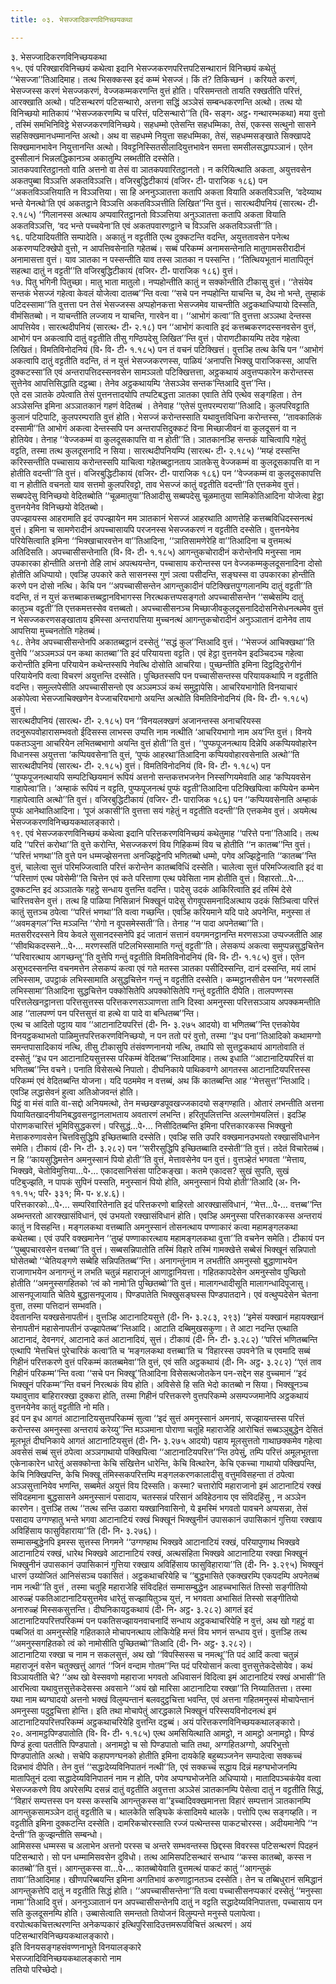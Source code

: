 ```yaml
---
title: ०३. भेसज्जादिकरणविनिच्छयकथा

---
```

३. भेसज्जादिकरणविनिच्छयकथा  
१५. एवं परिक्खारविनिच्छयं कथेत्वा इदानि भेसज्जकरणपरित्तपटिसन्थारानं विनिच्छयं कथेतुं ‘‘भेसज्जा’’तिआदिमाह। तत्थ भिसक्कस्स इदं कम्मं भेसज्जं। किं तं? तिकिच्छनं । करियते करणं, भेसज्जस्स करणं भेसज्जकरणं, वेज्जकम्मकरणन्ति वुत्तं होति। परिसमन्ततो तायति रक्खतीति परित्तं, आरक्खाति अत्थो। पटिसन्थरणं पटिसन्थारो, अत्तना सद्धिं अञ्ञेसं सम्बन्धकरणन्ति अत्थो। तत्थ यो विनिच्छयो मातिकायं ‘‘भेसज्जकरणम्पि च परित्तं, पटिसन्थारो’’ति (वि॰ सङ्ग॰ अट्ठ॰ गन्थारम्भकथा) मया वुत्तो , तस्मिं समभिनिविट्ठे भेसज्जकरणविनिच्छये। सहधम्मो एतेसन्ति सहधम्मिका, तेसं, एकस्स सत्थुनो सासने सहसिक्खमानधम्मानन्ति अत्थो। अथ वा सहधम्मे नियुत्ता सहधम्मिका, तेसं, सहधम्मसङ्खाते सिक्खापदे सिक्खमानभावेन नियुत्तानन्ति अत्थो। विवट्टनिस्सितसीलादियुत्तभावेन समत्ता समसीलसद्धापञ्ञानं। एतेन दुस्सीलानं भिन्नलद्धिकानञ्च अकातुम्पि लब्भतीति दस्सेति।  
ञातकपवारितट्ठानतो वाति अत्तनो वा तेसं वा ञातकपवारितट्ठानतो। न करियित्थाति अकता, अयुत्तवसेन अकतपुब्बा विञ्ञत्ति अकतविञ्ञत्ति। वजिरबुद्धिटीकायं (वजिर॰ टी॰ पाराजिक १८६) पन ‘‘अकतविञ्ञत्तियाति न विञ्ञत्तिया। सा हि अननुञ्ञातत्ता कतापि अकता वियाति अकतविञ्ञत्ति, ‘वदेय्याथ भन्ते येनत्थो’ति एवं अकतट्ठाने विञ्ञत्ति अकतविञ्ञत्तीति लिखित’’न्ति वुत्तं। सारत्थदीपनियं (सारत्थ॰ टी॰ २.१८५) ‘‘गिलानस्स अत्थाय अप्पवारितट्ठानतो विञ्ञत्तिया अनुञ्ञातत्ता कतापि अकता वियाति अकतविञ्ञत्ति, ‘वद भन्ते पच्चयेना’ति एवं अकतपवारणट्ठाने च विञ्ञत्ति अकतविञ्ञत्ती’’ति।  
१६. पटियादियतीति सम्पादेति। अकातुं न वट्टतीति एत्थ दुक्कटन्ति वदन्ति, अयुत्ततावसेन पनेत्थ अकरणप्पटिक्खेपो वुत्तो, न आपत्तिवसेनाति गहेतब्बं। सब्बं परिकम्मं अनामसन्तेनाति मातुगामसरीरादीनं अनामासत्ता वुत्तं। याव ञातका न पस्सन्तीति याव तस्स ञातका न पस्सन्ति। ‘‘तित्थियभूतानं मातापितूनं सहत्था दातुं न वट्टती’’ति वजिरबुद्धिटीकायं (वजिर॰ टी॰ पाराजिक १८६) वुत्तं।  
१७. पितु भगिनी पितुच्छा। मातु भाता मातुलो। नप्पहोन्तीति कातुं न सक्कोन्तीति टीकासु वुत्तं। ‘‘तेसंयेव सन्तकं भेसज्जं गहेत्वा केवलं योजेत्वा दातब्ब’’न्ति वत्वा ‘‘सचे पन नप्पहोन्ति याचन्ति च, देथ नो भन्ते, तुम्हाकं पटिदस्सामा’’ति वुत्तत्ता पन तेसं भेसज्जस्स अप्पहोनकत्ता भेसज्जमेव याचन्तीति अट्ठकथाधिप्पायो दिस्सति, वीमंसितब्बो। न याचन्तीति लज्जाय न याचन्ति, गारवेन वा। ‘‘आभोगं कत्वा’’ति वुत्तत्ता अञ्ञथा देन्तस्स आपत्तियेव। सारत्थदीपनियं (सारत्थ॰ टी॰ २.१८) पन ‘‘आभोगं कत्वाति इदं कत्तब्बकरणदस्सनवसेन वुत्तं, आभोगं पन अकत्वापि दातुं वट्टतीति तीसु गण्ठिपदेसु लिखित’’न्ति वुत्तं। पोराणटीकायम्पि तदेव गहेत्वा लिखितं। विमतिविनोदनियं (वि॰ वि॰ टी॰ १.१८५) पन तं वचनं पटिक्खित्तं। वुत्तञ्हि तत्थ केचि पन ‘‘आभोगं अकत्वापि दातुं वट्टतीति वदन्ति, तं न युत्तं भेसज्जकरणस्स, पाळियं ‘अनापत्ति भिक्खु पाराजिकस्स, आपत्ति दुक्कटस्सा’ति एवं अन्तरापत्तिदस्सनवसेन सामञ्ञतो पटिक्खित्तत्ता, अट्ठकथायं अवुत्तप्पकारेन करोन्तस्स सुत्तेनेव आपत्तिसिद्धाति दट्ठब्बा। तेनेव अट्ठकथायम्पि ‘तेसञ्ञेव सन्तक’न्तिआदि वुत्त’’न्ति।  
एते दस ञातके ठपेत्वाति तेसं पुत्तनत्तादयोपि तप्पटिबद्धत्ता ञातका एवाति तेपि एत्थेव सङ्गहिता। तेन अञ्ञेसन्ति इमिना अञ्ञातकानं गहणं वेदितब्बं । तेनेवाह ‘‘एतेसं पुत्तपरम्पराया’’तिआदि। कुलपरिवट्टाति कुलानं पटिपाटि, कुलपरम्पराति वुत्तं होति। भेसज्जं करोन्तस्साति यथावुत्तविधिना करोन्तस्स, ‘‘तावकालिकं दस्सामी’’ति आभोगं अकत्वा देन्तस्सपि पन अन्तरापत्तिदुक्कटं विना मिच्छाजीवनं वा कुलदूसनं वा न होतियेव। तेनाह ‘‘वेज्जकम्मं वा कुलदूसकापत्ति वा न होती’’ति। ञातकानञ्हि सन्तकं याचित्वापि गहेतुं वट्टति, तस्मा तत्थ कुलदूसनादि न सिया। सारत्थदीपनियम्पि (सारत्थ॰ टी॰ २.१८५) ‘‘मय्हं दस्सन्ति करिस्सन्तीति पच्चासाय करोन्तस्सपि याचित्वा गहेतब्बट्ठानताय ञातकेसु वेज्जकम्मं वा कुलदूसकापत्ति वा न होतीति वदन्ती’’ति वुत्तं। वजिरबुद्धिटीकायं (वजिर॰ टी॰ पाराजिक १८६) पन ‘‘वेज्जकम्मं वा कुलदूसकापत्ति वा न होतीति वचनतो याव सत्तमो कुलपरिवट्टो, ताव भेसज्जं कातुं वट्टतीति वदन्ती’’ति एत्तकमेव वुत्तं। सब्बपदेसु विनिच्छयो वेदितब्बोति ‘‘चूळमातुया’’तिआदीसु सब्बपदेसु चूळमातुया सामिकोतिआदिना योजेत्वा हेट्ठा वुत्तनयेनेव विनिच्छयो वेदितब्बो।  
उपज्झायस्स आहरामाति इदं उपज्झायेन मम ञातकानं भेसज्जं आहरथाति आणत्तेहि कत्तब्बविधिदस्सनत्थं वुत्तं। इमिना च सामणेरादीनं अपच्चासायपि परजनस्स भेसज्जकरणं न वट्टतीति दस्सेति। वुत्तनयेनेव परियेसित्वाति इमिना ‘‘भिक्खाचारवत्तेन वा’’तिआदिना, ‘‘ञातिसामणेरेहि वा’’तिआदिना च वुत्तमत्थं अतिदिसति। अपच्चासीसन्तेनाति (वि॰ वि॰ टी॰ १.१८५) आगन्तुकचोरादीनं करोन्तेनपि मनुस्सा नाम उपकारका होन्तीति अत्तनो तेहि लाभं अपत्थयन्तेन, पच्चासाय करोन्तस्स पन वेज्जकम्मकुलदूसनादिना दोसो होतीति अधिप्पायो। एवञ्हि उपकारे कते सासनस्स गुणं ञत्वा पसीदन्ति, सङ्घस्स वा उपकारका होन्तीति करणे पन दोसो नत्थि। केचि पन ‘‘अपच्चासीसन्तेन आगन्तुकादीनं पटिक्खित्तपुग्गलानम्पि दातुं वट्टती’’ति वदन्ति, तं न युत्तं कत्तब्बाकत्तब्बट्ठानविभागस्स निरत्थकत्तप्पसङ्गतो अपच्चासीसन्तेन ‘‘सब्बेसम्पि दातुं कातुञ्च वट्टती’’ति एत्तकमत्तस्सेव वत्तब्बतो। अपच्चासीसनञ्च मिच्छाजीवकुलदूसनादिदोसनिसेधनत्थमेव वुत्तं न भेसज्जकरणसङ्खाताय इमिस्सा अन्तरापत्तिया मुच्चनत्थं आगन्तुकचोरादीनं अनुञ्ञातानं दानेनेव ताय आपत्तिया मुच्चनतोति गहेतब्बं।  
१८. तेनेव अपच्चासीसन्तेनपि अकातब्बट्ठानं दस्सेतुं ‘‘सद्धं कुल’’न्तिआदि वुत्तं। ‘‘भेसज्जं आचिक्खथा’’ति वुत्तेपि ‘‘अञ्ञमञ्ञं पन कथा कातब्बा’’ति इदं परियायत्ता वट्टति। एवं हेट्ठा वुत्तनयेन इदञ्चिदञ्च गहेत्वा करोन्तीति इमिना परियायेन कथेन्तस्सपि नेवत्थि दोसोति आचरिया। पुच्छन्तीति इमिना दिट्ठदिट्ठरोगीनं परियायेनपि वत्वा विचरणं अयुत्तन्ति दस्सेति। पुच्छितस्सपि पन पच्चासीसन्तस्स परियायकथापि न वट्टतीति वदन्ति। समुल्लपेसीति अपच्चासीसन्तो एव अञ्ञमञ्ञं कथं समुट्ठापेसि। आचरियभागोति विनयाचारं अकोपेत्वा भेसज्जाचिक्खणेन वेज्जाचरियभागो अयन्ति अत्थोति विमतिविनोदनियं (वि॰ वि॰ टी॰ १.१८५) वुत्तं।  
सारत्थदीपनियं (सारत्थ॰ टी॰ २.१८५) पन ‘‘विनयलक्खणं अजानन्तस्स अनाचरियस्स तदनुरूपवोहारासम्भवतो ईदिसस्स लाभस्स उप्पत्ति नाम नत्थीति ‘आचरियभागो नाम अय’न्ति वुत्तं। विनये पकतञ्ञुना आचरियेन लभितब्बभागो अयन्ति वुत्तं होती’’ति वुत्तं। ‘‘पुप्फपूजनत्थाय दिन्नेपि अकप्पियवोहारेन विधानस्स अयुत्तत्ता ‘कप्पियवसेना’ति वुत्तं, ‘पुप्फं आहरथा’तिआदिना कप्पियवोहारवसेनाति अत्थो’’ति सारत्थदीपनियं (सारत्थ॰ टी॰ २.१८५) वुत्तं। विमतिविनोदनियं (वि॰ वि॰ टी॰ १.१८५) पन ‘‘पुप्फपूजनत्थायपि सम्पटिच्छियमानं रूपियं अत्तनो सन्तकत्तभजनेन निस्सग्गियमेवाति आह ‘कप्पियवसेन गाहापेत्वा’ति। ‘अम्हाकं रूपियं न वट्टति, पुप्फपूजनत्थं पुप्फं वट्टती’तिआदिना पटिक्खिपित्वा कप्पियेन कम्मेन गाहापेत्वाति अत्थो’’ति वुत्तं। वजिरबुद्धिटीकायं (वजिर॰ टी॰ पाराजिक १८६) पन ‘‘कप्पियवसेनाति अम्हाकं पुप्फं आनेथातिआदिना। ‘पूजं अकासी’ति वुत्तत्ता सयं गहेतुं न वट्टतीति वदन्ती’’ति एत्तकमेव वुत्तं। अयमेत्थ भेसज्जकरणविनिच्छयकथालङ्कारो।  
१९. एवं भेसज्जकरणविनिच्छयं कथेत्वा इदानि परित्तकरणविनिच्छयं कथेतुमाह ‘‘परित्ते पना’’तिआदि। तत्थ यदि ‘‘परित्तं करोथा’’ति वुत्ते करोन्ति, भेसज्जकरणं विय गिहिकम्मं विय च होतीति ‘‘न कातब्ब’’न्ति वुत्तं। ‘‘परित्तं भणथा’’ति वुत्ते पन धम्मज्झेसनत्ता अनज्झिट्ठेनपि भणितब्बो धम्मो, पगेव अज्झिट्ठेनाति ‘‘कातब्ब’’न्ति वुत्तं, चालेत्वा सुत्तं परिमज्जित्वाति परित्तं करोन्तेन कातब्बविधिं दस्सेति। चालेत्वा सुत्तं परिमज्जित्वाति इदं वा ‘‘परित्ताणं एत्थ पवेसेमी’’ति चित्तेन एवं कते परित्ताणा एत्थ पवेसिता नाम होतीति वुत्तं। विहारतो…पे॰… दुक्कटन्ति इदं अञ्ञातके गहट्ठे सन्धाय वुत्तन्ति वदन्ति। पादेसु उदकं आकिरित्वाति इदं तस्मिं देसे चारित्तवसेन वुत्तं। तत्थ हि पाळिया निसिन्नानं भिक्खूनं पादेसु रोगवूपसमनादिअत्थाय उदकं सिञ्चित्वा परित्तं कातुं सुत्तञ्च ठपेत्वा ‘‘परित्तं भणथा’’ति वत्वा गच्छन्ति। एवञ्हि करियमाने यदि पादे अपनेन्ति, मनुस्सा तं ‘‘अवमङ्गल’’न्ति मञ्ञन्ति ‘‘रोगो न वूपसमेस्सती’’ति। तेनाह ‘‘न पादा अपनेतब्बा’’ति।  
मतसरीरदस्सने विय केवले सुसानदस्सनेपि इदं जातानं सत्तानं वयगमनट्ठानन्ति मरणसञ्ञा उप्पज्जतीति आह ‘‘सीवथिकदस्सने…पे॰… मरणस्सतिं पटिलभिस्सामाति गन्तुं वट्टती’’ति। लेसकप्पं अकत्वा समुप्पन्नसुद्धचित्तेन ‘‘परिवारत्थाय आगच्छन्तू’’ति वुत्तेपि गन्तुं वट्टतीति विमतिविनोदनियं (वि॰ वि॰ टी॰ १.१८५) वुत्तं। एतेन असुभदस्सनन्ति वचनमत्तेन लेसकप्पं कत्वा एवं गते मतस्स ञातका पसीदिस्सन्ति, दानं दस्सन्ति, मयं लाभं लभिस्साम, उपट्ठाकं लभिस्सामाति असुद्धचित्तेन गन्तुं न वट्टतीति दस्सेति। कम्मट्ठानसीसेन पन ‘‘मरणस्सतिं लभिस्सामा’’तिआदिना सुद्धचित्तेन पक्कोसितेपि अपक्कोसितेपि गन्तुं वट्टतीति दीपेति। तालपण्णस्स परित्तलेखनट्ठानत्ता परित्तसुत्तस्स परित्तकरणसञ्ञाणत्ता तानि दिस्वा अमनुस्सा परित्तसञ्ञाय अपक्कमन्तीति आह ‘‘तालपण्णं पन परित्तसुत्तं वा हत्थे वा पादे वा बन्धितब्ब’’न्ति।  
एत्थ च आदितो पट्ठाय याव ‘‘आटानाटियपरित्तं (दी॰ नि॰ ३.२७५ आदयो) वा भणितब्ब’’न्ति एत्तकोयेव विनयट्ठकथाभतो पाळिमुत्तपरित्तकरणविनिच्छयो, न पन ततो परं वुत्तो, तस्मा ‘‘इध पना’’तिआदिको कथामग्गो समन्तपासादिकायं नत्थि, तीसु टीकासुपि तंसंवण्णनानयो नत्थि, तथापि सो सुत्तट्ठकथायं आगतोवाति तं दस्सेतुं ‘‘इध पन आटानाटियसुत्तस्स परिकम्मं वेदितब्ब’’न्तिआदिमाह। तत्थ इधाति ‘‘आटानाटियपरित्तं वा भणितब्ब’’न्ति वचने। पनाति विसेसत्थे निपातो। दीघनिकाये पाथिकवग्गे आगतस्स आटानाटियपरित्तस्स परिकम्मं एवं वेदितब्बन्ति योजना। यदि पठममेव न वत्तब्बं, अथ किं कातब्बन्ति आह ‘‘मेत्तसुत्त’’न्तिआदि। एवञ्हि लद्धासेवनं हुत्वा अतिओजवन्तं होति।  
पिट्ठं वा मंसं वाति वा-सद्दो अनियमत्थो, तेन मच्छखण्डपूवखज्जकादयो सङ्गण्हाति। ओतारं लभन्तीति अत्तना पियायितखादनीयनिबद्धवसनट्ठानलाभताय अवतारणं लभन्ति। हरितूपलित्तन्ति अल्लगोमयलित्तं। इदञ्हि पोराणकचारित्तं भूमिविसुद्धकरणं। परिसुद्धं…पे॰… निसीदितब्बन्ति इमिना परित्तकारकस्स भिक्खुनो मेत्ताकरुणावसेन चित्तविसुद्धिपि इच्छितब्बाति दस्सेति। एवञ्हि सति उपरि वक्खमानउभयतो रक्खासंविधानेन समेति। टीकायं (दी॰ नि॰ टी॰ ३.२८२) पन ‘‘सरीरसुद्धिपि इच्छितब्बाति दस्सेती’’ति वुत्तं। तदेतं विचारेतब्बं। न हि ‘‘कायसुद्धिमत्तेन अमनुस्सानं पियो होती’’ति वुत्तं, मेत्तावसेनेव पन वुत्तं। वुत्तञ्हेतं भगवता ‘‘मेत्ताय, भिक्खवे, चेतोविमुत्तिया…पे॰… एकादसानिसंसा पाटिकङ्खा। कतमे एकादस? सुखं सुपति, सुखं पटिबुज्झति, न पापकं सुपिनं पस्सति, मनुस्सानं पियो होति, अमनुस्सानं पियो होती’’तिआदि (अ॰ नि॰ ११.१५; परि॰ ३३१; मि॰ प॰ ४.४.६)।  
परित्तकारको…पे॰… सम्परिवारितेनाति इदं परित्तकरणो बाहिरतो आरक्खासंविधानं, ‘‘मेत्त…पे॰… वत्तब्ब’’न्ति अब्भन्तरतो आरक्खासंविधानं, एवं उभयतो रक्खासंविधानं होति। एवञ्हि अमनुस्सा परित्तकारकस्स अन्तरायं कातुं न विसहन्ति। मङ्गलकथा वत्तब्बाति अमनुस्सानं तोसनत्थाय पण्णाकारं कत्वा महामङ्गलकथा कथेतब्बा। एवं उपरि वक्खमानेन ‘‘तुय्हं पण्णाकारत्थाय महामङ्गलकथा वुत्ता’’ति वचनेन समेति। टीकायं पन ‘‘पुब्बुपचारवसेन वत्तब्बा’’ति वुत्तं। सब्बसन्निपातोति तस्मिं विहारे तस्मिं गामक्खेत्ते सब्बेसं भिक्खूनं सन्निपातो घोसेतब्बो ‘‘चेतियङ्गणे सब्बेहि सन्निपतितब्ब’’न्ति। अनागन्तुंनाम न लभतीति अमनुस्सो बुद्धाणाभयेन राजाणाभयेन अनागन्तुं न लभति चतुन्नं महाराजूनं आणाट्ठानियत्ता। गहितकापदेसेन अमनुस्सोव पुच्छितो होतीति ‘‘अमनुस्सगहितको ‘त्वं को नामो’ति पुच्छितब्बो’’ति वुत्तं। मालागन्धादीसूति मालागन्धादिपूजासु। आसनपूजायाति चेतिये बुद्धासनपूजाय। पिण्डपातेति भिक्खुसङ्घस्स पिण्डपातदाने। एवं वत्थुप्पदेसेन चेतना वुत्ता, तस्मा पत्तिदानं सम्भवति।  
देवतानन्ति यक्खसेनापतीनं। वुत्तञ्हि आटानाटियसुत्ते (दी॰ नि॰ ३.२८३, २९३) ‘‘इमेसं यक्खानं महायक्खानं सेनापतीनं महासेनापतीनं उज्झापेतब्ब’’न्तिआदि। आटाति दब्बिमुखसकुणा। ते आटा नदन्ति एत्थाति आटानादं, देवनगरं, आटानादे कतं आटानादियं, सुत्तं। टीकायं (दी॰ नि॰ टी॰ ३.२८२) ‘‘परित्तं भणितब्बन्ति एत्थापि ‘मेत्तचित्तं पुरेचारिकं कत्वा’ति च ‘मङ्गलकथा वत्तब्बा’ति च ‘विहारस्स उपवने’ति च एवमादि सब्बं गिहीनं परित्तकरणे वुत्तं परिकम्मं कातब्बमेवा’’ति वुत्तं, एवं सति अट्ठकथायं (दी॰ नि॰ अट्ठ॰ ३.२८२) ‘‘एतं ताव गिहीनं परिकम्म’’न्ति वत्वा ‘‘सचे पन भिक्खू’’तिआदिना विसेसत्थजोतकेन पन-सद्देन सह वुच्चमानं ‘‘इदं भिक्खूनं परिकम्म’’न्ति वचनं निरत्थकं विय होति। अविसेसे हि सति भेदो कातब्बो न सिया। भिक्खूनञ्च यथावुत्ताव बाहिरारक्खा दुक्करा होति, तस्मा गिहीनं परित्तकरणे वुत्तपरिकम्मे असम्पज्जमानेपि अट्ठकथायं वुत्तनयेनेव कातुं वट्टतीति नो मति।  
इदं पन इध आगतं आटानाटियसुत्तपरिकम्मं सुत्वा ‘‘इदं सुत्तं अमनुस्सानं अमनापं, सज्झायन्तस्स परित्तं करोन्तस्स अमनुस्सा अन्तरायं करेय्यु’’न्ति मञ्ञमाना पोराणा चतूहि महाराजेहि आरोचितं सब्बञ्ञुबुद्धेन देसितं मूलभूतं दीघनिकाये आगतं आटानाटियसुत्तं (दी॰ नि॰ ३.२७५ आदयो) पहाय मूलसुत्ततो गाथाछक्कमेव गहेत्वा अवसेसं सब्बं सुत्तं ठपेत्वा अञ्ञगाथायो पक्खिपित्वा ‘‘आटानाटियपरित्त’’न्ति ठपेसुं, तम्पि परित्तं अमूलभूतत्ता एकेनाकारेन धारेतुं असक्कोन्ता केचि संखित्तेन धारेन्ति, केचि वित्थारेन, केचि एकच्चा गाथायो पक्खिपन्ति, केचि निक्खिपन्ति, केचि भिक्खू तंमिस्सकपरित्तम्पि मङ्गलकरणकालादीसु वत्तुमविसहन्ता तं ठपेत्वा अञ्ञसुत्तानियेव भणन्ति, सब्बमेतं अयुत्तं विय दिस्सति। कस्मा? चत्तारोपि महाराजानो इमं आटानाटियं रक्खं संविदहमाना बुद्धसासने अमनुस्सानं पसादाय, चतस्सन्नं परिसानं अविहेठनाय एव संविदहिंसु , न अञ्ञेन कारणेन। वुत्तञ्हि तत्थ ‘‘तत्थ सन्ति उळारा यक्खानिवासिनो, ये इमस्मिं भगवतो पावचने अप्पसन्ना, तेसं पसादाय उग्गण्हातु भन्ते भगवा आटानाटियं रक्खं भिक्खूनं भिक्खुनीनं उपासकानं उपासिकानं गुत्तिया रक्खाय अविहिंसाय फासुविहाराया’’ति (दी॰ नि॰ ३.२७६)।  
सम्मासम्बुद्धेनपि इमस्स सुत्तस्स निगमने ‘‘उग्गण्हाथ भिक्खवे आटानाटियं रक्खं, परियापुणाथ भिक्खवे आटानाटियं रक्खं, धारेथ भिक्खवे आटानाटियं रक्खं, अत्थसंहिता भिक्खवे आटानाटिया रक्खा भिक्खूनं भिक्खुनीनं उपासकानं उपासिकानं गुत्तिया रक्खाय अविहिंसाय फासुविहाराया’’ति (दी॰ नि॰ ३.२९५) भिक्खूनं धारणं उय्योजितं आनिसंसञ्च पकासितं। अट्ठकथाचरियेहि च ‘‘बुद्धभासिते एकक्खरम्पि एकपदम्पि अपनेतब्बं नाम नत्थी’’ति वुत्तं , तस्मा चतूहि महाराजेहि संविदहितं सम्मासम्बुद्धेन आहच्चभासितं तिस्सो सङ्गीतियो आरुळ्हं पकतिआटानाटियसुत्तमेव धारेतुं सज्झायितुञ्च युत्तं, न भगवता अभासितं तिस्सो सङ्गीतियो अनारुळ्हं मिस्सकसुत्तन्ति। दीघनिकायट्ठकथायं (दी॰ नि॰ अट्ठ॰ ३.२८२) आगतं इदं आटानाटियपरित्तपरिकम्मं पन पकतिसज्झायनवाचनादिं सन्धाय अट्ठकथाचरियेहि न वुत्तं, अथ खो गहट्ठं वा पब्बजितं वा अमनुस्सेहि गहितकाले मोचापनत्थाय लोकियेहि मन्तं विय भणनं सन्धाय वुत्तं। वुत्तञ्हि तत्थ ‘‘अमनुस्सगहितको त्वं को नामोसीति पुच्छितब्बो’’तिआदि (दी॰ नि॰ अट्ठ॰ ३.२८२)।  
आटानाटिया रक्खा च नाम न सकलसुत्तं, अथ खो ‘‘विपस्सिस्स च नमत्थू’’ति पदं आदिं कत्वा चतुन्नं महाराजूनं वसेन चतुक्खत्तुं आगतं ‘‘जिनं वन्दाम गोतम’’न्ति पदं परियोसानं कत्वा वुत्तसुत्तेकदेसोयेव। कथं विञ्ञायतीति चे? ‘‘अथ खो वेस्सवणो महाराजा भगवतो अधिवासनं विदित्वा इमं आटानाटियं रक्खं अभासी’’ति आरभित्वा यथावुत्तसुत्तेकदेसस्स अवसाने ‘‘अयं खो मारिसा आटानाटिया रक्खा’’ति निय्यातितत्ता। तस्मा यथा नाम ब्यग्घादयो अत्तनो भक्खं विलुम्पन्तानं बलवदुट्ठचित्ता भवन्ति, एवं अत्तना गहितमनुस्सं मोचापेन्तानं अमनुस्सा पदुट्ठचित्ता होन्ति। इति तथा मोचापेतुं आरद्धकाले भिक्खूनं परिस्सयविनोदनत्थं इमं आटानाटियपरित्तपरिकम्मं अट्ठकथाचरियेहि वुत्तन्ति दट्ठब्बं। अयं परित्तकरणविनिच्छयकथालङ्कारो।  
२०. अनामट्ठपिण्डपातोति (वि॰ वि॰ टी॰ १.१८५) एत्थ अमसियित्थाति आमट्ठो, न आमट्ठो अनामट्ठो। पिण्डं पिण्डं हुत्वा पततीति पिण्डपातो। अनामट्ठो च सो पिण्डपातो चाति तथा, अग्गहितअग्गो, अपरिभुत्तो पिण्डपातोति अत्थो। सचेपि कहापणग्घनको होतीति इमिना दायकेहि बहुब्यञ्जनेन सम्पादेत्वा सक्कच्चं दिन्नभावं दीपेति। तेन वुत्तं ‘‘सद्धादेय्यविनिपातनं नत्थी’’ति, एवं सक्कच्चं सद्धाय दिन्नं महग्घभोजनम्पि मातापितूनं दत्वा सद्धादेय्यविनिपातनं नाम न होति, पगेव अप्पग्घभोजनेति अधिप्पायो। मातादिपञ्चकंयेव वत्वा भेसज्जकरणे विय अपरेसम्पि दसन्नं दातुं वट्टतीति अवुत्तत्ता अञ्ञेसं ञातकानम्पि पेसेत्वा दातुं न वट्टतीति सिद्धं, ‘‘विहारं सम्पत्तस्स पन यस्स कस्सचि आगन्तुकस्स वा’’इच्चादिवक्खमानत्ता विहारं सम्पत्तानं ञातकानम्पि आगन्तुकसामञ्ञेन दातुं वट्टतीति च। थालकेति सङ्घिके कंसादिमये थालके। पत्तोपि एत्थ सङ्गय्हति। न वट्टतीति इमिना दुक्कटन्ति दस्सेति। दामरिकचोरस्साति रज्जं पत्थेन्तस्स पाकटचोरस्स। अदीयमानेपि ‘‘न देन्ती’’ति कुज्झन्तीति सम्बन्धो।  
आमिसस्स धम्मस्स च अलाभेन अत्तनो परस्स च अन्तरे सम्भवन्तस्स छिद्दस्स विवरस्स पटिसन्थरणं पिदहनं पटिसन्थारो। सो पन धम्मामिसवसेन दुविधो। तत्थ आमिसपटिसन्थारं सन्धाय ‘‘कस्स कातब्बो, कस्स न कातब्बो’’ति वुत्तं। आगन्तुकस्स वा…पे॰… कातब्बोयेवाति वुत्तमत्थं पाकटं कातुं ‘‘आगन्तुकं तावा’’तिआदिमाह। खीणपरिब्बयन्ति इमिना अगतिभावं करुणाट्ठानतञ्च दस्सेति। तेन च तब्बिधुरानं समिद्धानं आगन्तुकत्तेपि दातुं न वट्टतीति सिद्धं होति। ‘‘अपच्चासीसन्तेना’’ति वत्वा पच्चासीसनप्पकारं दस्सेतुं ‘‘मनुस्सा नामा’’तिआदि वुत्तं। अननुञ्ञातानं पन अपच्चासीसन्तेनपि दातुं न वट्टति सद्धादेय्यविनिपातत्ता, पच्चासाय पन सति कुलदूसनम्पि होति। उब्बासेत्वाति समन्ततो तियोजनं विलुम्पन्ते मनुस्से पलापेत्वा। वरपोत्थकचित्तत्थरणन्ति अनेकप्पकारं इत्थिपुरिसादिउत्तमरूपविचित्तं अत्थरणं। अयं पटिसन्थारविनिच्छयकथालङ्कारो।  
इति विनयसङ्गहसंवण्णनाभूते विनयालङ्कारे  
भेसज्जादिविनिच्छयकथालङ्कारो नाम  
ततियो परिच्छेदो।  